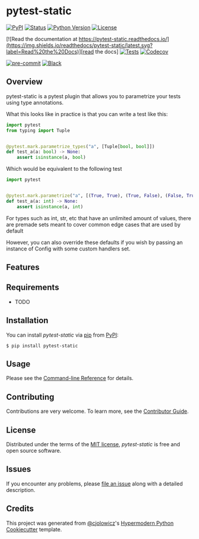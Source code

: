 # pytest-static

[![PyPI](https://img.shields.io/pypi/v/pytest-static.svg)][pypi_]
[![Status](https://img.shields.io/pypi/status/pytest-static.svg)][status]
[![Python Version](https://img.shields.io/pypi/pyversions/pytest-static)][python version]
[![License](https://img.shields.io/pypi/l/pytest-static)][license]

[![Read the documentation at https://pytest-static.readthedocs.io/](https://img.shields.io/readthedocs/pytest-static/latest.svg?label=Read%20the%20Docs)][read the docs]
[![Tests](https://github.com/56kyle/pytest-static/workflows/Tests/badge.svg)][tests]
[![Codecov](https://codecov.io/gh/56kyle/pytest-static/branch/main/graph/badge.svg)][codecov]

[![pre-commit](https://img.shields.io/badge/pre--commit-enabled-brightgreen?logo=pre-commit&logoColor=white)][pre-commit]
[![Black](https://img.shields.io/badge/code%20style-black-000000.svg)][black]

[pypi_]: https://pypi.org/project/pytest-static/
[status]: https://pypi.org/project/pytest-static/
[python version]: https://pypi.org/project/pytest-static
[read the docs]: https://pytest-static.readthedocs.io/
[tests]: https://github.com/56kyle/pytest-static/actions?workflow=Tests
[codecov]: https://app.codecov.io/gh/56kyle/pytest-static
[pre-commit]: https://github.com/pre-commit/pre-commit
[black]: https://github.com/psf/black

## Overview

pytest-static is a pytest plugin that allows you to parametrize your tests using type annotations.

What this looks like in practice is that you can write a test like this:

```python
import pytest
from typing import Tuple


@pytest.mark.parametrize_types("a", [Tuple[bool, bool]])
def test_a(a: bool) -> None:
    assert isinstance(a, bool)
```

Which would be equivalent to the following test

```python
import pytest


@pytest.mark.parametrize("a", [(True, True), (True, False), (False, True), (False, False)])
def test_a(a: int) -> None:
    assert isinstance(a, int)
```

For types such as int, str, etc that have an unlimited amount of values, there are premade sets meant to cover common edge cases that are used by default

However, you can also override these defaults if you wish by passing an instance of Config with some custom handlers set.

## Features

## Requirements

- TODO

## Installation

You can install _pytest-static_ via [pip] from [PyPI]:

```console
$ pip install pytest-static
```

## Usage

Please see the [Command-line Reference] for details.

## Contributing

Contributions are very welcome.
To learn more, see the [Contributor Guide].

## License

Distributed under the terms of the [MIT license][license],
_pytest-static_ is free and open source software.

## Issues

If you encounter any problems,
please [file an issue] along with a detailed description.

## Credits

This project was generated from [@cjolowicz]'s [Hypermodern Python Cookiecutter] template.

[@cjolowicz]: https://github.com/cjolowicz
[pypi]: https://pypi.org/
[hypermodern python cookiecutter]: https://github.com/cjolowicz/cookiecutter-hypermodern-python
[file an issue]: https://github.com/56kyle/pytest-static/issues
[pip]: https://pip.pypa.io/

<!-- github-only -->

[license]: https://github.com/56kyle/pytest-static/blob/main/LICENSE
[contributor guide]: https://github.com/56kyle/pytest-static/blob/main/CONTRIBUTING.md
[command-line reference]: https://pytest-static.readthedocs.io/en/latest/usage.html
